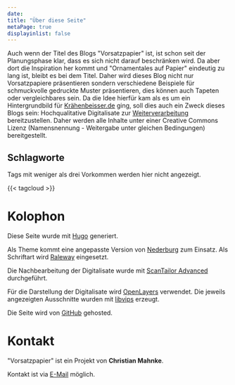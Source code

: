 ```yaml
---
date:
title: "Über diese Seite"
metaPage: true
displayinlist: false
---
```


Auch wenn der Titel des Blogs "Vorsatzpapier" ist, ist schon seit der Planungsphase klar, dass es sich nicht darauf beschränken wird. Da aber dort die Inspiration her kommt und "Ornamentales auf Papier" eindeutig zu lang ist, bleibt es bei dem Titel. Daher wird dieses Blog nicht nur Vorsatzpapiere präsentieren sondern verschiedene Beispiele für schmuckvolle gedruckte Muster präsentieren, dies können auch Tapeten oder vergleichbares sein.
Da die Idee hierfür kam als es um ein Hintergrundbild für [Krähenbeisser.de](https://krähenbeisser.de) ging, soll dies auch ein Zweck dieses Blogs sein: Hochqualitative Digitalisate zur [Weiterverarbeitung](/reuse/) bereitzustellen. Daher werden alle Inhalte unter einer Creative Commons Lizenz (Namensnennung - Weitergabe unter gleichen Bedingungen) bereitgestellt.

## Schlagworte

Tags mit weniger als drei Vorkommen werden hier nicht angezeigt.

{{< tagcloud >}}

# Kolophon

Diese Seite wurde mit [Hugo](https://gohugo.io/) generiert.

Als Theme kommt eine angepasste Version von [Nederburg](https://github.com/appernetic/hugo-nederburg-theme) zum Einsatz. Als Schriftart wird [Raleway](https://github.com/impallari/Raleway/) eingesetzt.

Die Nachbearbeitung der Digitalisate wurde mit [ScanTailor Advanced](https://github.com/4lex4/scantailor-advanced) durchgeführt.

Für die Darstellung der Digitalisate wird [OpenLayers](https://openlayers.org/) verwendet. Die jeweils angezeigten Ausschnitte wurden mit [libvips](https://libvips.github.io/libvips/) erzeugt.

Die Seite wird von [GitHub](https://github.com/) gehosted.

# Kontakt

"Vorsatzpapier" ist ein Projekt von **Christian Mahnke**.

Kontakt ist via [E-Mail](mailto:vorsatzpapier@projektemacher.org) möglich.
